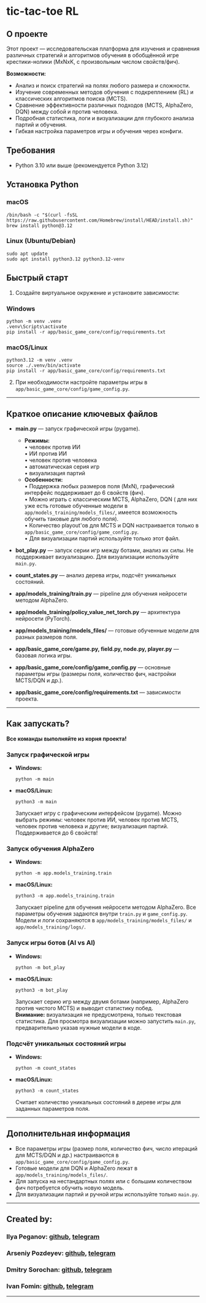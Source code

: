 # tic-tac-toe RL

## О проекте

Этот проект — исследовательская платформа для изучения и сравнения различных стратегий и алгоритмов обучения в обобщённой игре крестики-нолики (MxNxK, с произвольным числом свойств/фич).

**Возможности:**
- Анализ и поиск стратегий на полях любого размера и сложности.
- Изучение современных методов обучения с подкреплением (RL) и классических алгоритмов поиска (MCTS).
- Сравнение эффективности различных подходов (MCTS, AlphaZero, DQN) между собой и против человека.
- Подробная статистика, логи и визуализации для глубокого анализа партий и обучения.
- Гибкая настройка параметров игры и обучения через конфиги.

## Требования

- Python 3.10 или выше (рекомендуется Python 3.12)

## Установка Python

### macOS
```shell
/bin/bash -c "$(curl -fsSL https://raw.githubusercontent.com/Homebrew/install/HEAD/install.sh)"
brew install python@3.12
```

### Linux (Ubuntu/Debian)
```shell
sudo apt update
sudo apt install python3.12 python3.12-venv
```

## Быстрый старт

1. Создайте виртуальное окружение и установите зависимости:

### Windows
```shell
python -m venv .venv
.venv\Scripts\activate
pip install -r app/basic_game_core/config/requirements.txt
```

### macOS/Linux
```shell
python3.12 -m venv .venv
source ./.venv/bin/activate
pip install -r app/basic_game_core/config/requirements.txt
```

2. При необходимости настройте параметры игры в `app/basic_game_core/config/game_config.py`.

---

## Краткое описание ключевых файлов

- **main.py** — запуск графической игры (pygame).
  - **Режимы:**  
    • человек против ИИ  
    • ИИ против ИИ  
    • человек против человека  
    • автоматическая серия игр  
    • визуализация партий  
  - **Особенности:**  
    • Поддержка любых размеров поля (MxN), графический интерфейс поддерживает до 6 свойств (фич).  
    • Можно играть с классическим MCTS, AlphaZero, DQN ( для них уже есть готовые обученные модели в `app/models_training/models_files/`, имеется возможность обучить таковые для любого поля).  
    • Количество playout'ов для MCTS и DQN настраивается только в `app/basic_game_core/config/game_config.py`.  
    • Для визуализации партий используйте только этот файл.

- **bot_play.py** — запуск серии игр между ботами, анализ их силы. Не поддерживает визуализацию. Для визуализации используйте `main.py`.

- **count_states.py** — анализ дерева игры, подсчёт уникальных состояний.

- **app/models_training/train.py** — pipeline для обучения нейросети методом AlphaZero.

- **app/models_training/policy_value_net_torch.py** — архитектура нейросети (PyTorch).

- **app/models_training/models_files/** — готовые обученные модели для разных размеров поля.

- **app/basic_game_core/game.py, field.py, node.py, player.py** — базовая логика игры.

- **app/basic_game_core/config/game_config.py** — основные параметры игры (размеры поля, количество фич, настройки MCTS/DQN и др.).

- **app/basic_game_core/config/requirements.txt** — зависимости проекта.

---

## Как запускать?

**Все команды выполняйте из корня проекта!**

### Запуск графической игры

- **Windows:**
  ```shell
  python -m main
  ```
- **macOS/Linux:**
  ```shell
  python3 -m main
  ```
  Запускает игру с графическим интерфейсом (pygame). Можно выбрать режимы: человек против ИИ, человек против MCTS, человек против человека и другие; визуализация партий. Поддерживается до 6 свойств!

### Запуск обучения AlphaZero

- **Windows:**
  ```shell
  python -m app.models_training.train
  ```
- **macOS/Linux:**
  ```shell
  python3 -m app.models_training.train
  ```
  Запускает pipeline для обучения нейросети методом AlphaZero. Все параметры обучения задаются внутри `train.py` и `game_config.py`. Модели и логи сохраняются в `app/models_training/models_files/` и `app/models_training/logs/`.

### Запуск игры ботов (AI vs AI)

- **Windows:**
  ```shell
  python -m bot_play
  ```
- **macOS/Linux:**
  ```shell
  python3 -m bot_play
  ```
  Запускает серию игр между двумя ботами (например, AlphaZero против чистого MCTS) и выводит статистику побед.  
  **Внимание:** визуализация не предусмотрена, только текстовая статистика. Для просмотра визуализации можно запустить `main.py`, предварительно указав нужные модели в коде.

### Подсчёт уникальных состояний игры

- **Windows:**
  ```shell
  python -m count_states
  ```
- **macOS/Linux:**
  ```shell
  python3 -m count_states
  ```
  Считает количество уникальных состояний в дереве игры для заданных параметров поля.

---

## Дополнительная информация

- Все параметры игры (размер поля, количество фич, число итераций для MCTS/DQN и др.) настраиваются в `app/basic_game_core/config/game_config.py`.
- Готовые модели для DQN и AlphaZero лежат в `app/models_training/models_files/`.
- Для запуска на нестандартных полях или с большим количеством фич потребуется обучить новую модель.
- Для визуализации партий и ручной игры используйте только `main.py`.

---

## Created by:

### Ilya Peganov: [github](https://github.com/l3eg1nner), [telegram](https://t.me/ispeganov)

### Arseniy Pozdeyev: [github](https://github.com/medlopi), [telegram](https://t.me/medl0pi)

### Dmitry Sorochan: [github](https://github.com/DmitryS-01), [telegram](https://t.me/legenda0008)

### Ivan Fomin: [github](https://github.com/Shmel131), [telegram](https://t.me/gospodin_131)

---
